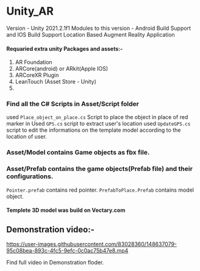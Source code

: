 # Unity_AR
Version - Unity 2021.2.1f1
Modules to this version - Android Build Support and IOS Build Support
Location Based Augment Reality Application 

#### Requaried extra unity Packages and assets:- 
1. AR Foundation
3. ARCore(android) or ARkit(Apple IOS)
4. ARCoreXR Plugin
5. LeanTouch (Asset Store - Unity)
6. 
### Find all the C# Scripts in Asset/Script folder
used ```Place_object_on_place.cs``` Script to place the object in place of red marker in
Used ```GPS.cs``` script to extract user's location
used ```UpdateGPS.cs``` script to edit the informations on the template model according to the location of user.
### Asset/Model contains Game objects as fbx file.
### Asset/Prefab contains the game objects(Prefab file) and their configurations.
```Pointer.prefab``` contains red pointer.
```PrefabToPlace.Prefab``` contains model object.
#### Templete 3D model was build on Vectary.com

## Demonstration video:-


https://user-images.githubusercontent.com/83028360/148637079-95c08bea-893c-4fc5-9efc-0c0ac75b47e8.mp4

Find full video in Demonstration floder.
